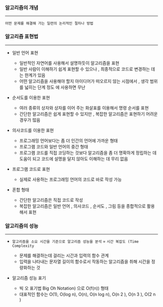 ### 알고리즘의 개념

---

`어떤 문제를 해결해 가는 일련의 논리적인 절차나 방법`





### 알고리즘 표현법

---

- 일반 언어 표현
  - 일반적인 자연어를 사용해서 설명하듯이 알고리즘을 표현
  - 일반 사람이 이해하기 쉽게 표현할 수 있으나 , 최종적으로 코드로 변경하는 데는 한계가 있음
  - 어떤 알고리즘을 사용해야 할지 아이디어가 떠오르지 않는 시점에서 , 생각 범위를 넓히는 단계 정도
    에 사용하면 무난



- 순서도를 이용한 표현
  - 여러 종류의 상자와 상자를 이어 주는 화살표를 이용해서 명령 순서를 표현
  - 간단한 알고리즘은 쉽게 표현할 수 있지만 , 복잡한 알고리즘은 표현하기 어려운 경우가 많음



- 의사코드를 이용한 표현
  - 프로그래밍 언어보다는 좀 더 인간의 언어에 가까운 형태
  - 프로그램 코드와 일반 언어의 중간 형태
  - 프로그램 코드를 직접 코딩하는 것보다 알고리즘을 좀 더 명확하게 정립하는 데 도움이 되고 코드에
    설명을 달지 않아도 이해하는 데 무리 없음



- 프로그램 코드로 표현
  - 실제로 사용하는 프로그래밍 언어의 코드로 바로 작성 가능



- 혼합 형태
  - 간단한 알고리즘은 직접 코드로 작성
  - 복잡한 알고리즘은 일반 언어 , 의사코드 , 순서도 , 그림 등을 종합적으로 활용해서 표현







### 알고리즘의 성능

---

- `알고리즘을 소요 시간을 기준으로 알고리즘 성능을 분석` = `시간 복잡도 (Time Complexity`
  - 문제를 해결하는데 걸리는 시간과 입력의 함수 관계
  - 입력을 나타내는 문자열 길이의 함수로서 작동하는 알고리즘을 취해 시간을 정량화하는 것



- 알고리즘 성능 표기
  - 빅 오 표기법 Big Oh Notation) 으로 O(f(n)) 형태
  - 대표적인 함수는 O(1), O(log n), O(n), O(n log n), O(n 2 ), O(n 3 ), O(2 n )